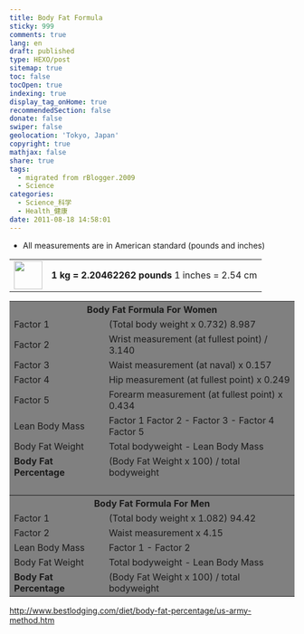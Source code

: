 ```yaml
---
title: Body Fat Formula
sticky: 999
comments: true
lang: en
draft: published
type: HEXO/post
sitemap: true
toc: false
tocOpen: true
indexing: true
display_tag_onHome: true
recommendedSection: false
donate: false
swiper: false
geolocation: 'Tokyo, Japan'
copyright: true
mathjax: false
share: true
tags:
  - migrated from rBlogger.2009
  - Science
categories:
  - Science_科学
  - Health_健康
date: 2011-08-18 14:58:01
---
```


 * All measurements are in American standard (pounds and inches)

<table style="border-collapse: collapse;"><tbody><tr><td><img src="http://www.google.co.jp/images/icons/onebox/calculator-40.gif" alt="" height="50" width="50"></td><td><b>1 kg = 2.20462262 pounds</b> 1 inches = 2.54 cm</td></tr></tbody></table>

<table style="background-color:grey;"><tbody><tr><th colspan="2"><b>Body Fat Formula</b> For Women</th></tr>
<tr><td>Factor 1</td><td>(Total body weight x 0.732)   8.987</td></tr>
<tr><td>Factor 2</td><td>Wrist measurement (at fullest point) / 3.140</td></tr>
<tr><td>Factor 3</td><td>Waist measurement (at naval) x 0.157</td></tr>
<tr><td>Factor 4</td><td>Hip measurement (at fullest point) x 0.249</td></tr>
<tr><td>Factor 5</td><td>Forearm measurement (at fullest point) x 0.434</td></tr>
<tr><td>Lean Body Mass</td><td>Factor 1   Factor 2 - Factor 3 - Factor 4   Factor 5</td></tr>
<tr><td>Body Fat Weight</td><td>Total bodyweight - Lean Body Mass</td></tr>
<tr><td><b>Body Fat Percentage</b></td><td>(Body Fat Weight x 100) / total bodyweight</td></tr>
<tr><td colspan="2">&nbsp;</td></tr>
<tr><th colspan="2"><b>Body Fat Formula</b> For Men</th></tr>
<tr><td>Factor 1</td><td>(Total body weight x 1.082)   94.42</td></tr>
<tr><td>Factor 2</td><td>Waist measurement x 4.15</td></tr>
<tr><td>Lean Body Mass</td><td>Factor 1 - Factor 2</td></tr>
<tr><td>Body Fat Weight</td><td>Total bodyweight - Lean Body Mass</td></tr>
<tr><td><b>Body Fat Percentage</b></td><td>(Body Fat Weight x 100) / total bodyweight</td></tr></tbody></table>

http://www.bestlodging.com/diet/body-fat-percentage/us-army-method.htm